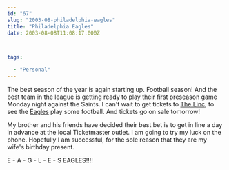 ```yaml
---
id: "67"
slug: "2003-08-philadelphia-eagles"
title: "Philadelphia Eagles"
date: 2003-08-08T11:08:17.000Z



tags:

  - "Personal"
---
```

<div class="sqs-html-content">
  <p>The best season of the year is again starting up.  Football season!  And the best team in the league is getting ready to play their first preseason game Monday night against the Saints.
I can't wait to get tickets to <a href="http://www.lincolnfinancialfield.com/home.jsp">The Linc</a>, to see the <a href="http://www.philadelphiaeagles.com/">Eagles</a> play some football.  And tickets go on sale tomorrow!</p>
<p>My brother and his friends have decided their best bet is to get in line a day in advance at the local Ticketmaster outlet.  I am going to try my luck on the phone.  Hopefully I am successful, for the sole reason that they are my wife's birthday present.</p>
<p>E - A - G - L - E - S
EAGLES!!!!</p>
</div>
